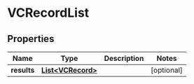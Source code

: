 

# VCRecordList


## Properties

Name | Type | Description | Notes
------------ | ------------- | ------------- | -------------
**results** | [**List&lt;VCRecord&gt;**](VCRecord.md) |  |  [optional]



